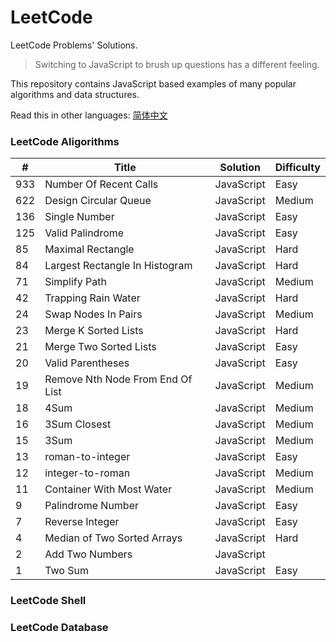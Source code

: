 # LeetCode

LeetCode Problems' Solutions.

> Switching to JavaScript to brush up questions has a different feeling.

This repository contains JavaScript based examples of many popular algorithms and data structures.

Read this in other languages: [简体中文](https://github.com/algorizen/leetcode/blob/master/README.zh-CN.md)

### LeetCode Aligorithms

| # | Title | <span class="Apple-tab-span" style="white-space:pre"></span>Solution | Difficulty |
| --- | --- | --- | --- |
| 933 | Number Of Recent Calls | JavaScript | Easy |
| 622 | Design Circular Queue | JavaScript | Medium |
| 136 | Single Number | JavaScript | Easy |
| 125 | Valid Palindrome | JavaScript | Easy |
| 85 | Maximal Rectangle | JavaScript | Hard |
| 84 | Largest Rectangle In Histogram | JavaScript | Hard |
| 71 | Simplify Path | JavaScript | Medium |
| 42 | Trapping Rain Water | JavaScript | Hard |
| 24 | Swap Nodes In Pairs | JavaScript | Medium |
| 23 | Merge K Sorted Lists | JavaScript | Hard |
| 21 | Merge Two Sorted Lists | JavaScript | Easy |
| 20 | Valid Parentheses | JavaScript | Easy |
| 19 | Remove Nth Node From End Of List | JavaScript | Medium |
| 18 | 4Sum | JavaScript | Medium |
| 16 | 3Sum Closest | JavaScript | Medium |
| 15 | 3Sum | JavaScript | Medium |
| 13 | roman-to-integer | JavaScript | Easy |
| 12 | integer-to-roman | JavaScript | Medium |
| 11 | Container With Most Water | JavaScript | Medium |
| 9 | Palindrome Number | JavaScript | Easy |
| 7 | Reverse Integer | JavaScript | Easy |
| 4 | Median of Two Sorted Arrays | JavaScript | Hard |
| 2 | Add Two Numbers | JavaScript |  |
| 1 | Two Sum | JavaScript | Easy |

### LeetCode Shell

### LeetCode Database

